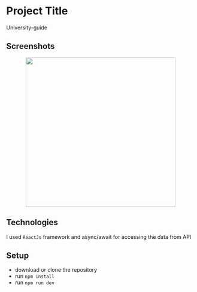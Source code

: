 # Project Title
University-guide


## Screenshots
<div align="center">
    <img src="/screenshots/screen1.jpg" width="400px"</img> 
</div>

## Technologies
I used `ReactJs` framework and async/await for accessing the data from API

## Setup
- download or clone the repository
- run `npm install`
- run `npm run dev`
